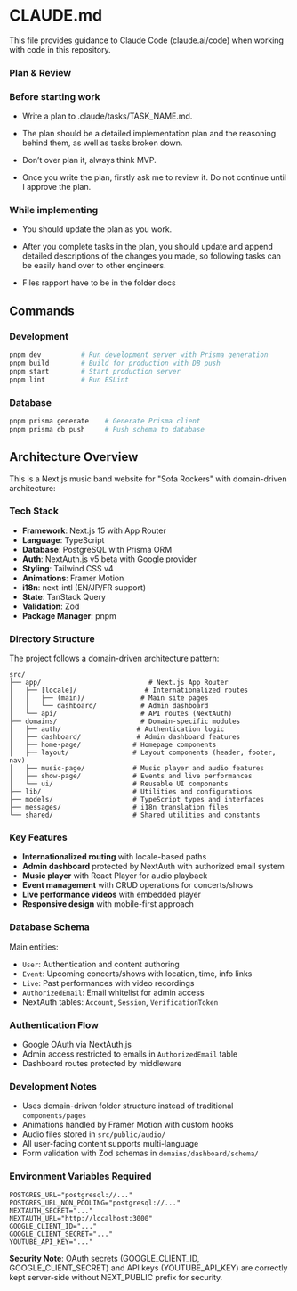 # CLAUDE.md

This file provides guidance to Claude Code (claude.ai/code) when working with code in this repository.

### Plan & Review

### Before starting work

- Write a plan to .claude/tasks/TASK_NAME.md.

- The plan should be a detailed implementation plan and the reasoning behind them, as well as tasks broken down.

- Don’t over plan it, always think MVP.

- Once you write the plan, firstly ask me to review it. Do not continue until I approve the plan.

### While implementing

- You should update the plan as you work.

- After you complete tasks in the plan, you should update and append detailed descriptions of the changes you made, so following tasks can be easily hand over to other engineers.

- Files rapport have to be in the folder docs

## Commands

### Development
```bash
pnpm dev          # Run development server with Prisma generation
pnpm build        # Build for production with DB push
pnpm start        # Start production server
pnpm lint         # Run ESLint
```

### Database
```bash
pnpm prisma generate    # Generate Prisma client
pnpm prisma db push     # Push schema to database
```

## Architecture Overview

This is a Next.js music band website for "Sofa Rockers" with domain-driven architecture:

### Tech Stack
- **Framework**: Next.js 15 with App Router
- **Language**: TypeScript
- **Database**: PostgreSQL with Prisma ORM
- **Auth**: NextAuth.js v5 beta with Google provider
- **Styling**: Tailwind CSS v4
- **Animations**: Framer Motion
- **i18n**: next-intl (EN/JP/FR support)
- **State**: TanStack Query
- **Validation**: Zod
- **Package Manager**: pnpm

### Directory Structure

The project follows a domain-driven architecture pattern:

```
src/
├── app/                           # Next.js App Router
│   ├── [locale]/                 # Internationalized routes
│   │   ├── (main)/              # Main site pages
│   │   └── dashboard/           # Admin dashboard
│   └── api/                     # API routes (NextAuth)
├── domains/                     # Domain-specific modules
│   ├── auth/                   # Authentication logic
│   ├── dashboard/              # Admin dashboard features
│   ├── home-page/             # Homepage components
│   ├── layout/                # Layout components (header, footer, nav)
│   ├── music-page/            # Music player and audio features
│   ├── show-page/             # Events and live performances
│   └── ui/                    # Reusable UI components
├── lib/                       # Utilities and configurations
├── models/                    # TypeScript types and interfaces
├── messages/                  # i18n translation files
└── shared/                    # Shared utilities and constants
```

### Key Features
- **Internationalized routing** with locale-based paths
- **Admin dashboard** protected by NextAuth with authorized email system
- **Music player** with React Player for audio playback
- **Event management** with CRUD operations for concerts/shows
- **Live performance videos** with embedded player
- **Responsive design** with mobile-first approach

### Database Schema
Main entities:
- `User`: Authentication and content authoring
- `Event`: Upcoming concerts/shows with location, time, info links
- `Live`: Past performances with video recordings
- `AuthorizedEmail`: Email whitelist for admin access
- NextAuth tables: `Account`, `Session`, `VerificationToken`

### Authentication Flow
- Google OAuth via NextAuth.js
- Admin access restricted to emails in `AuthorizedEmail` table
- Dashboard routes protected by middleware

### Development Notes
- Uses domain-driven folder structure instead of traditional `components/pages`
- Animations handled by Framer Motion with custom hooks
- Audio files stored in `src/public/audio/`
- All user-facing content supports multi-language
- Form validation with Zod schemas in `domains/dashboard/schema/`

### Environment Variables Required
```env
POSTGRES_URL="postgresql://..."
POSTGRES_URL_NON_POOLING="postgresql://..."
NEXTAUTH_SECRET="..."
NEXTAUTH_URL="http://localhost:3000"
GOOGLE_CLIENT_ID="..."
GOOGLE_CLIENT_SECRET="..."
YOUTUBE_API_KEY="..."
```

**Security Note**: OAuth secrets (GOOGLE_CLIENT_ID, GOOGLE_CLIENT_SECRET) and API keys (YOUTUBE_API_KEY) are correctly kept server-side without NEXT_PUBLIC prefix for security.